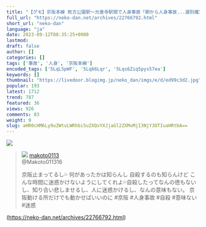```yaml
---
title: "【グモ】京阪本線 枚方公園駅～光善寺駅間で人身事故「朝から人身事故...遅刻確定やな...」 : ねことダンボール"
full_url: "https://neko-dan.net/archives/22766792.html"
short_url: "neko-dan"
language: "ja"
date: 2023-09-12T08:35:25+0900
lastmod: 
draft: false
author: []
categories: []
tags: ['事故', '人身', '京阪本線']
encoded_tags: ['5LqL5pWF', '5Lq66Lqr', '5Lqs6Ziq5pys57ea']
keywords: []
thumbnail: "https://livedoor.blogimg.jp/neko_dan/imgs/e/d/ed99c3d2.jpg"
popular: 193
latest: 1712
trend: 787
featured: 36
views: 926
comments: 83
weight: 9
slug: aHR0cHM6Ly9uZWtvLWRhbi5uZXQvYXJjaGl2ZXMvMjI3NjY3OTIuaHRtbA==
---
```


![](https://livedoor.blogimg.jp/neko_dan/imgs/e/d/ed99c3d2.jpg)

<blockquote id='twibodyt7ShULw1WM'> <p> <img src='https://livedoor.blogimg.jp/neko_dan/imgs/e/e/eecc66a4.jpg'> <a href='https://twitter.com/Makoto011316/status/1701375587053633761' target='_blank'>makoto0113 </a><br> @Makoto011316 </p> <p id='twitextt7ShULw1WM'> 京阪止まってるし💦 何があったかは知らんし 自殺するのも知らんけど こんな時間に迷惑かけないようにしてくれよ💦自殺したってなんの徳もないし、知り合い悲しませるし、人に迷惑かけるし、なんの意味もない。 京阪動ける所だけでも動かせばいいのに #京阪 #人身事故 #自殺 #意味ない #迷惑 </p> <p> <a href='https://twitter.com/Makoto011316/status/1701375587053633761' target='_blank'></a> </p> </blockquote> 

(https://neko-dan.net/archives/22766792.html)
